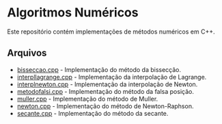 # Algoritmos Numéricos

Este repositório contém implementações de métodos numéricos em C++.

## Arquivos

- [bisseccao.cpp](bisseccao.cpp) - Implementação do método da bissecção.
- [interpllagrange.cpp](interpllagrange.cpp) - Implementação da interpolação de Lagrange.
- [interplnewton.cpp](interplnewton.cpp) - Implementação da interpolação de Newton.
- [metodofalsi.cpp](metodofalsi.cpp) - Implementação do método da falsa posição.
- [muller.cpp](muller.cpp) - Implementação do método de Muller.
- [newton.cpp](newton.cpp) - Implementação do método de Newton-Raphson.
- [secante.cpp](secante.cpp) - Implementação do método da secante.




